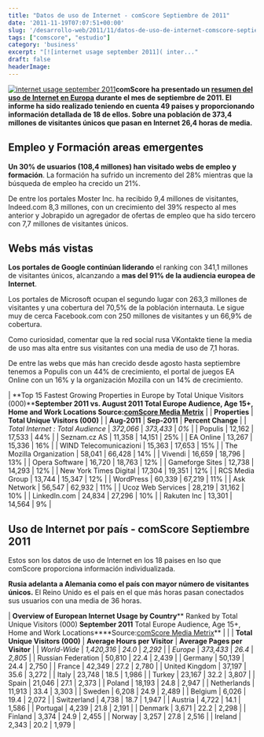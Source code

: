 ```yaml
---
title: "Datos de uso de Internet - comScore Septiembre de 2011"
date: '2011-11-19T07:07:51+00:00'
slug: '/desarrollo-web/2011/11/datos-de-uso-de-internet-comscore-septiembre-de-2011'
tags: ["comscore", "estudio"]
category: 'business'
excerpt: "[![internet usage september 2011]( inter..."
draft: false
headerImage:
---
```

[![internet usage september 2011](http://static.squarespace.com/static/5303797ae4b0c6ad9e43f072/5303ce80e4b0400995a883d6/5303cf4ce4b0400995a88c1d/1392758604719/internet-usage.jpg?format=original "internet-usage")](http://static.squarespace.com/static/5303797ae4b0c6ad9e43f072/5303ce80e4b0400995a883d6/5303cf4ce4b0400995a88c1d/1392758604719/internet-usage.jpg?format=original)**comScore ha presentado un [resumen del uso de Internet en Europa](http://www.comscore.com/Press_Events/Press_Releases/2011/11/comScore_Releases_Overview_of_European_Internet_Usage_in_September_2011 "uso internet en europa septiembre 2011") durante el mes de septiembre de 2011. El informe ha sido realizado teniendo en cuenta 49 paises y proporcionando información detallada de 18 de ellos. Sobre una población de 373,4 millones de visitantes únicos que pasan en Internet 26,4 horas de media.**

## <!--more-->Empleo y Formación areas emergentes

**Un 30% de usuarios (108,4 millones) han visitado webs de empleo y formación**. La formación ha sufrido un incremento del 28% mientras que la búsqueda de empleo ha crecido un 21%.

De entre los portales Moster Inc. ha recibido 9,4 millones de visitantes, Indeed.com 8,3 millones, con un crecimiento del 39% respecto al mes anterior y Jobrapido un agregador de ofertas de empleo que ha sido tercero con 7,7 millones de visitantes únicos.

## Webs más vistas

**Los portales de Google continúan liderando** el ranking con 341,1 millones de visitantes únicos, alcanzando a **mas del 91% de la audiencia europea de Internet**.

Los portales de Microsoft ocupan el segundo lugar con 263,3 millones de visitantes y una cobertura del 70,5% de la población internauta. Le sigue muy de cerca Facebook.com con 250 millones de visitantes y un 66,9% de cobertura.

Como curiosidad, comentar que la red social rusa VKontakte tiene la media de uso mas alta entre sus visitantes con una media de uso de 7,1 horas.

De entre las webs que más han crecido desde agosto hasta septiembre tenemos a Populis con un 44% de crecimiento, el portal de juegos EA Online con un 16% y la organización Mozilla con un 14% de crecimiento.

| **Top 15 Fastest Growing Properties in Europe by Total Unique Visitors (000)****September 2011 vs. August 2011 ****Total Europe Audience, Age 15+, Home and Work Locations**** Source:[comScore Media Metrix](http://www.comscore.com/Products_Services/Product_Index/Media_Metrix_Suite)** |
| **Properties** | **Total Unique Visitors (000)** |
| **Aug-2011** | **Sep-2011** | **Percent Change** |
| _Total Internet : Total Audience_ | _372,066_ | _373,433_ | _0%_ |
| Populis | 12,162 | 17,533 | 44% |
| Seznam.cz AS | 11,358 | 14,151 | 25% |
| EA Online | 13,267 | 15,336 | 16% |
| WIND Telecomunicazioni | 15,363 | 17,653 | 15% |
| The Mozilla Organization | 58,041 | 66,428 | 14% |
| Vivendi | 16,659 | 18,796 | 13% |
| Opera Software | 16,720 | 18,763 | 12% |
| Gameforge Sites | 12,738 | 14,293 | 12% |
| New York Times Digital | 17,304 | 19,351 | 12% |
| RCS Media Group | 13,744 | 15,347 | 12% |
| WordPress | 60,339 | 67,219 | 11% |
| Ask Network | 56,547 | 62,932 | 11% |
| Ucoz Web Services | 28,219 | 31,162 | 10% |
| LinkedIn.com | 24,834 | 27,296 | 10% |
| Rakuten Inc | 13,301 | 14,564 | 9% |

## Uso de Internet por país - comScore Septiembre 2011

Estos son los datos de uso de Internet en los 18 paises en lso que comScore proporciona información individualizada.

**Rusia adelanta a Alemania como el país con mayor número de visitantes únicos.** El Reino Unido es el país en el que más horas pasan conectados sus usuarios con una media de 36 horas.

| **Overview of European Internet Usage by Country**** Ranked by Total Unique Visitors (000) ****September 2011**** Total Europe Audience, Age 15+, Home and Work Locations****Source:[comScore Media Metrix](http://www.comscore.com/Products_Services/Product_Index/Media_Metrix_Suite)** |
| | **Total Unique Visitors (000)** | **Average Hours per Visitor** | **Average Pages per Visitor** |
| _World-Wide_ | _1,420,316_ | _24.0_ | _2,292_ |
| _Europe_ | _373,433_ | _26.4_ | _2,805_ |
| Russian Federation | 50,810 | 22.4 | 2,439 |
| Germany | 50,139 | 24.4 | 2,750 |
| France | 42,349 | 27.2 | 2,780 |
| United Kingdom | 37,197 | 35.6 | 3,272 |
| Italy | 23,748 | 18.5 | 1,986 |
| Turkey | 23,167 | 32.2 | 3,807 |
| Spain | 21,046 | 27.1 | 2,373 |
| Poland | 18,193 | 24.8 | 2,947 |
| Netherlands | 11,913 | 33.4 | 3,303 |
| Sweden | 6,208 | 24.9 | 2,489 |
| Belgium | 6,026 | 19.4 | 2,072 |
| Switzerland | 4,738 | 18.7 | 1,947 |
| Austria | 4,722 | 14.1 | 1,586 |
| Portugal | 4,239 | 21.8 | 2,191 |
| Denmark | 3,671 | 22.2 | 2,298 |
| Finland | 3,374 | 24.9 | 2,455 |
| Norway | 3,257 | 27.8 | 2,516 |
| Ireland | 2,343 | 20.2 | 1,979 |
